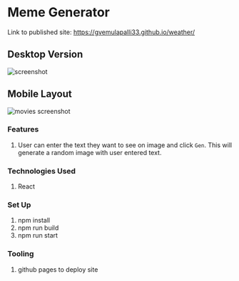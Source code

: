 # Meme Generator

Link to published site: https://gvemulapalli33.github.io/weather/

## Desktop Version
![screenshot](https://raw.github.com/gvemulapalli33/memeGenerator/master/desktop.png)
## Mobile Layout
![movies screenshot](https://raw.github.com/gvemulapalli33/memeGenerator/master/mobile.png)


### Features

1. User can enter the text they want to see on image and click `Gen`. This will generate a random image with user entered text.

### Technologies Used
1. React


 ### Set Up
  1. npm install
  2. npm run build
  3. npm run start

### Tooling
1. github pages to deploy site
